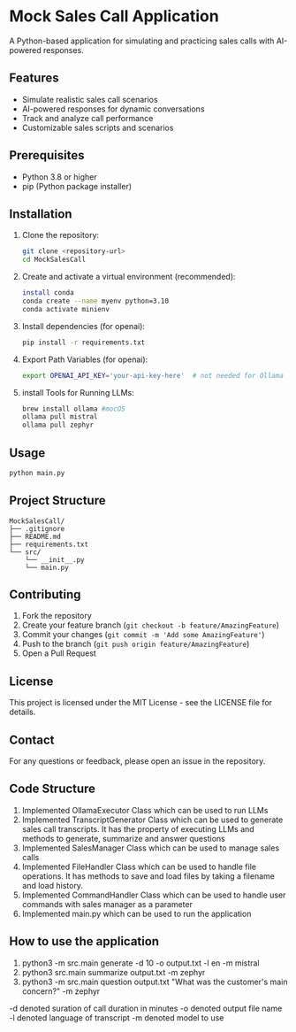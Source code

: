 # Mock Sales Call Application

A Python-based application for simulating and practicing sales calls with AI-powered responses.

## Features
- Simulate realistic sales call scenarios
- AI-powered responses for dynamic conversations
- Track and analyze call performance
- Customizable sales scripts and scenarios

## Prerequisites
- Python 3.8 or higher
- pip (Python package installer)

## Installation
1. Clone the repository:
   ```bash
   git clone <repository-url>
   cd MockSalesCall
   ```

2. Create and activate a virtual environment (recommended):
   ```bash
   install conda
   conda create --name myenv python=3.10
   conda activate minienv   
   ```

3. Install dependencies (for openai):
   ```bash
   pip install -r requirements.txt
   ```
4. Export Path Variables (for openai):
   ```bash
   export OPENAI_API_KEY='your-api-key-here'  # not needed for Ollama
   ```
5. install Tools for Running LLMs:
   ```bash
   brew install ollama #mocOS
   ollama pull mistral       
   ollama pull zephyr       
   ```

## Usage
```bash
python main.py
```

## Project Structure
```
MockSalesCall/
├── .gitignore
├── README.md
├── requirements.txt
└── src/
    └── __init__.py
    └── main.py
```

## Contributing
1. Fork the repository
2. Create your feature branch (`git checkout -b feature/AmazingFeature`)
3. Commit your changes (`git commit -m 'Add some AmazingFeature'`)
4. Push to the branch (`git push origin feature/AmazingFeature`)
5. Open a Pull Request

## License
This project is licensed under the MIT License - see the LICENSE file for details.

## Contact
For any questions or feedback, please open an issue in the repository.


## Code Structure
1. Implemented OllamaExecutor Class which can be used to run LLMs
2. Implemented TranscriptGenerator Class which can be used to generate sales call transcripts. It has the property of executing LLMs and methods to generate, summarize and answer questions
3. Implemented SalesManager Class which can be used to manage sales calls
4. Implemented FileHandler Class which can be used to handle file operations. It has methods to save and load files by taking a filename and load history.
5. Implemented CommandHandler Class which can be used to handle user commands with sales manager as a parameter
5. Implemented main.py which can be used to run the application


## How to use the application
1. python3 -m src.main generate -d 10 -o output.txt -l en -m mistral 
2. python3 src.main summarize output.txt -m zephyr 
3. python3 -m src.main question output.txt "What was the customer's main concern?" -m zephyr


-d denoted suration of call duration in minutes
-o denoted output file name
-l denoted language of transcript
-m denoted model to use

